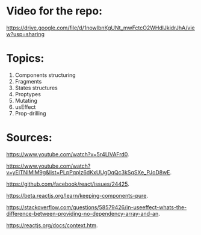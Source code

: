 # Video for the repo:
https://drive.google.com/file/d/1nowIbnKgUNt_mwFctcO2WHdlJkidrJhA/view?usp=sharing

# Topics:

1. Components structuring
2. Fragments
3. States structures
4. Proptypes
5. Mutating
6. usEffect
7. Prop-drilling

# Sources:
https://www.youtube.com/watch?v=5r4LlVAFrd0. 

https://www.youtube.com/watch?v=yElTNIMlM9g&list=PLpPqplz6dKxUUgDqQc3kSqSXe_PJoD8wE. 

https://github.com/facebook/react/issues/24425. 

https://beta.reactjs.org/learn/keeping-components-pure. 

https://stackoverflow.com/questions/58579426/in-useeffect-whats-the-difference-between-providing-no-dependency-array-and-an. 

https://reactjs.org/docs/context.htm. 

